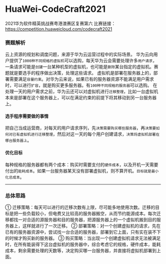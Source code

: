 # HuaWei-CodeCraft2021
 2021华为软件精英挑战赛粤港澳赛区复赛第六 
 比赛链接：https://competition.huaweicloud.com/codecraft2021
### 赛题解析
云上资源的规划和调度问题，来源于华为云运营过程中的实际场景。
华为云向用户提供了`1000种不同规格的虚拟机`可以选购，每天华为云会需要处理许多`用户请求`，一条请求可能是`创建`一台某种机型的虚拟机，也可能是`删除`某台指定的虚拟机。赛题就是要选手的程序做出决策，处理这些请求。
虚拟机是部署在服务器上的，部署需要满足`容量约束`。对华为云来说，如果已有的服务器资源不能满足用户需求时，可以进行`扩容`，就是购买更多服务器。有`100种不同规格的服务器`可以选购。
在处理一天的用户需求之前，华为云还可以对虚拟机进行`迁移整理`，比如一台虚拟机本来是部署在这个服务器上，可以在满足约束的前提下将其移动到另一台服务器上。
#### 选手程序需要做的事情
把自己当成运营商，对每天的用户请求序列，先`决策需要购买哪些服务器`，再`决策要如何对已有虚拟机进行迁移整理`，然后对这一天的每个用户创建请求，`决策将虚拟机部署在哪台服务器上`。
#### 优化目标
每种规格的服务器都有两个成本：购买时需要支付的`硬件成本`，以及开机一天需要付出的`能耗成本`。如果一台服务器某天没有部署虚拟机，则不算开机。`目标就是最小化总成本`。
___
### 总体思路
① 迁移策略：每天可以进行的迁移次数有上限，尽可能多地使用次数。迁移的目标是把一些负载较小，但电费又比较高的服务器搬空，从而节约能源成本。每次迁移都找一对合适的源服务器和目的服务器，把源服务器上的一个虚拟机搬到目的服务器上，这样就进行了一次迁移。
② 部署策略：对一个创建虚拟机的请求，先在已有的服务器资源中，尝试找一台合适的服务器，部署到它上面，只有实在装不下的时候才购买新的服务器。
③ 购买策略：当出现一个创建虚拟机请求无法被满足时，在所有能装得下这台虚拟机的服务器中，综合考虑它的规格，硬件成本，能耗成本，剩余需要处理的天数等，决定购买哪一台服务器，并直接将虚拟机部署到上面。
